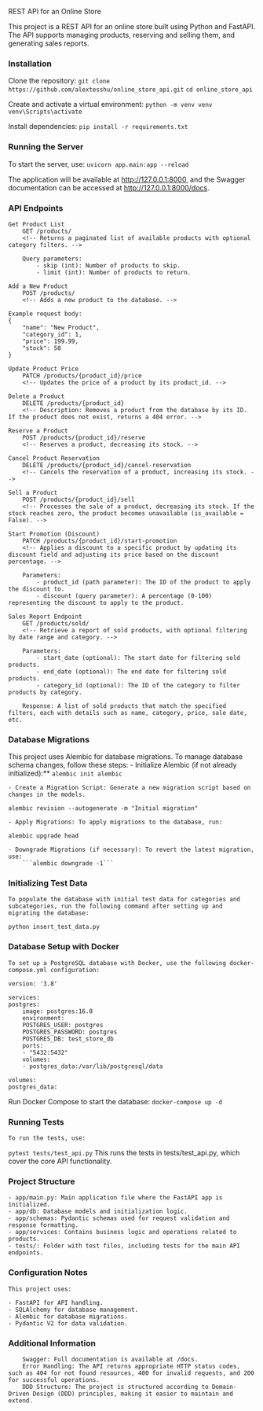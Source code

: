 

REST API for an Online Store

This project is a REST API for an online store built using Python and FastAPI. The API supports managing products, reserving and selling them, and generating sales reports.

### Installation

Clone the repository:
```git clone https://github.com/alextesshu/online_store_api.git```
```cd online_store_api```

Create and activate a virtual environment:
```python -m venv venv```
```venv\Scripts\activate```

Install dependencies:
```pip install -r requirements.txt```

### Running the Server

To start the server, use:
```uvicorn app.main:app --reload```

The application will be available at http://127.0.0.1:8000, and the Swagger documentation can be accessed at http://127.0.0.1:8000/docs.

### API Endpoints

    Get Product List
        GET /products/
        <!-- Returns a paginated list of available products with optional category filters. -->

        Query parameters:
            - skip (int): Number of products to skip.
            - limit (int): Number of products to return.

    Add a New Product
        POST /products/  
        <!-- Adds a new product to the database. -->
    
    Example request body:
    {
        "name": "New Product",
        "category_id": 1,
        "price": 199.99,
        "stock": 50
    }
    
    Update Product Price
        PATCH /products/{product_id}/price
        <!-- Updates the price of a product by its product_id. -->

    Delete a Product
        DELETE /products/{product_id}
        <!-- Description: Removes a product from the database by its ID. If the product does not exist, returns a 404 error. -->

    Reserve a Product
        POST /products/{product_id}/reserve
        <!-- Reserves a product, decreasing its stock. -->

    Cancel Product Reservation
        DELETE /products/{product_id}/cancel-reservation
        <!-- Cancels the reservation of a product, increasing its stock. -->

    Sell a Product
        POST /products/{product_id}/sell
        <!-- Processes the sale of a product, decreasing its stock. If the stock reaches zero, the product becomes unavailable (is_available = False). -->

    Start Promotion (Discount)
        PATCH /products/{product_id}/start-promotion
        <!-- Applies a discount to a specific product by updating its discount field and adjusting its price based on the discount percentage. -->

        Parameters:
            - product_id (path parameter): The ID of the product to apply the discount to.
            - discount (query parameter): A percentage (0-100) representing the discount to apply to the product.

    Sales Report Endpoint
        GET /products/sold/
        <!-- Retrieve a report of sold products, with optional filtering by date range and category. -->

        Parameters:
            - start_date (optional): The start date for filtering sold products.
            - end_date (optional): The end date for filtering sold products.
            - category_id (optional): The ID of the category to filter products by category.

        Response: A list of sold products that match the specified filters, each with details such as name, category, price, sale date, etc.


### Database Migrations

This project uses Alembic for database migrations. To manage database schema changes, follow these steps:
    - Initialize Alembic (if not already initialized):**
        ```alembic init alembic```

    - Create a Migration Script: Generate a new migration script based on changes in the models.
```alembic revision --autogenerate -m "Initial migration"```

    - Apply Migrations: To apply migrations to the database, run:
```alembic upgrade head```

    - Downgrade Migrations (if necessary): To revert the latest migration, use:
        ```alembic downgrade -1```


### Initializing Test Data
    To populate the database with initial test data for categories and subcategories, run the following command after setting up and migrating the database:
```python insert_test_data.py```

### Database Setup with Docker
    To set up a PostgreSQL database with Docker, use the following docker-compose.yml configuration:

    version: '3.8'

    services:
    postgres:
        image: postgres:16.0
        environment:
        POSTGRES_USER: postgres
        POSTGRES_PASSWORD: postgres
        POSTGRES_DB: test_store_db
        ports:
        - "5432:5432"
        volumes:
        - postgres_data:/var/lib/postgresql/data

    volumes:
    postgres_data:

Run Docker Compose to start the database:
    ```docker-compose up -d```

### Running Tests

    To run the tests, use:
```pytest tests/test_api.py```
    This runs the tests in tests/test_api.py, which cover the core API functionality.

### Project Structure
    - app/main.py: Main application file where the FastAPI app is initialized.
    - app/db: Database models and initialization logic.
    - app/schemas: Pydantic schemas used for request validation and response formatting.
    - app/services: Contains business logic and operations related to products.
    - tests/: Folder with test files, including tests for the main API endpoints.

### Configuration Notes
    This project uses:

    - FastAPI for API handling.
    - SQLAlchemy for database management.
    - Alembic for database migrations.
    - Pydantic V2 for data validation.

### Additional Information
        Swagger: Full documentation is available at /docs.
        Error Handling: The API returns appropriate HTTP status codes, such as 404 for not found resources, 400 for invalid requests, and 200 for successful operations.
        DDD Structure: The project is structured according to Domain-Driven Design (DDD) principles, making it easier to maintain and extend.